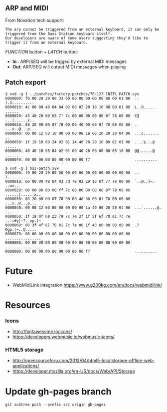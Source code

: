 ## ARP and MIDI

From Novation tech support:

    The arp cannot be triggered from an external keyboard, it can only be triggered from the Bass Station keyboard itself.
    Our developers are aware of some users suggesting they'd like to trigger it from an external keyboard.

_FUNCTION_ button + _LATCH_ button:

- **In** : ARP/SEQ will be trigged by external MIDI messages
- **Out**: ARP/SEQ will output MIDI messages when playing


## Patch export
    
    $ xxd -g 1 ../patches/factory-patches/70-127_INIT\ PATCH.syx
    0000000: f0 00 20 29 00 33 00 00 00 00 00 00 00 00 01 00  .. ).3..........
    0000010: 4c 00 00 48 04 04 02 00 02 20 10 10 08 00 01 00  L..H..... ......
    0000020: 43 40 20 00 03 7f 7c 00 00 00 00 00 0f 78 00 00  C@ ...|......x..
    0000030: 08 20 00 00 07 78 00 00 40 00 00 0f 70 00 00 00  . ...x..@...p...
    0000040: 00 00 12 63 10 00 00 00 00 1a 06 20 20 20 04 00  ...c.......   ..
    0000050: 1f 19 10 09 24 02 01 14 40 20 20 10 08 02 01 00  ....$...@  .....
    0000060: 40 40 10 08 04 02 01 00 40 20 00 00 00 03 10 00  @@......@ ......
    0000070: 00 00 00 00 00 00 00 00 00 f7                    ..........
    
    $ xxd -g 1 bs2-patch.syx
    0000000: f0 00 20 29 00 00 00 00 00 00 00 00 00 00 00 00  .. )............
    0000010: 60 00 00 48 04 03 7d 7e 02 20 10 0f 77 78 00 00  `..H..}~. ..wx..
    0000020: 00 00 00 00 00 ff 7c 00 00 00 00 00 0f 78 00 00  ......|......x..
    0000030: 08 20 00 00 07 78 00 00 40 00 00 0f 70 00 00 00  . ...x..@...p...
    0000040: 00 00 12 60 00 00 00 00 00 1a 40 00 20 20 04 00  ...`......@.  ..
    0000050: 1f 19 0f 69 23 79 7c 7e 3f 1f 5f 6f 70 01 7c 7e  ...i#y|~?._op.|~
    0000060: 00 3f 4f 67 70 01 7c 7e 00 1f 40 00 00 00 00 00  .?Ogp.|~..@.....
    0000070: 00 00 00 00 00 00 00 00 00 00 00 00 00 00 00 00  ................
    0000080: 00 00 00 00 00 00 00 00 00 00 00 00 00 00 00 00  ................
    0000090: 00 00 00 00 00 00 00 00 00 f7                    ..........

# Future

- WebMidiLink integration <https://www.g200kg.com/en/docs/webmidilink/>

# Resources

### Icons

- http://fontawesome.io/icons/
- https://developers.webmusic.io/webmusic-icons/

### HTML5 storage

- http://opensourceforu.com/2012/04/html5-localstorage-offline-web-applications/
- https://developer.mozilla.org/en-US/docs/Web/API/Storage


# Update gh-pages branch

    git subtree push --prefix src origin gh-pages
    
    